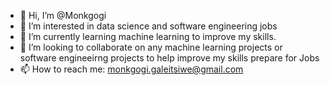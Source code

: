 - 👋 Hi, I’m @Monkgogi
- 👀 I’m interested in data science and software engineering jobs
- 🌱 I’m currently learning machine learning to improve my skills.
- 💞️ I’m looking to collaborate on any machine learning projects or software engineeirng projects to help improve my skills prepare for Jobs
- 📫 How to reach me: monkgogi.galeitsiwe@gmail.com

<!---
Monkgogi/Monkgogi is a ✨ special ✨ repository because its `README.md` (this file) appears on your GitHub profile.
You can click the Preview link to take a look at your changes.
--->
